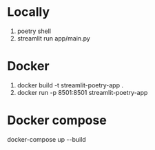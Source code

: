 # Locally
1. poetry shell
2. streamlit run app/main.py

# Docker
1. docker build -t streamlit-poetry-app .
2. docker run -p 8501:8501 streamlit-poetry-app

# Docker compose
docker-compose up --build
